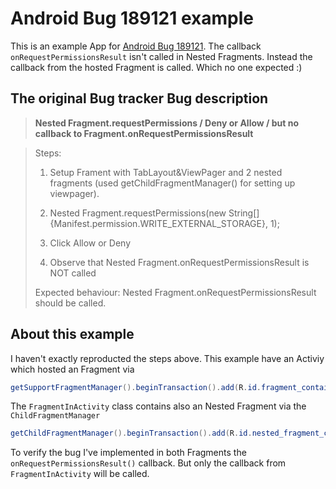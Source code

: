 # Android Bug 189121 example

This is an example App for [Android Bug 189121](https://code.google.com/p/android/issues/detail?id=189121).
The callback `onRequestPermissionsResult` isn't called in Nested Fragments. Instead the callback from the hosted Fragment is called. Which no one expected :)

## The original Bug tracker Bug description

> **Nested Fragment.requestPermissions / Deny or Allow / but no callback to Fragment.onRequestPermissionsResult**

> Steps:
>  1. Setup Frament with TabLayout&ViewPager and 2 nested fragments (used getChildFragmentManager() for setting up viewpager).
>
>  2. Nested Fragment.requestPermissions(new String[] {Manifest.permission.WRITE_EXTERNAL_STORAGE}, 1);
>
>  3. Click Allow or Deny
>
>  4. Observe that Nested Fragment.onRequestPermissionsResult is NOT called
>
> Expected behaviour: Nested Fragment.onRequestPermissionsResult should be called.

## About this example

I haven't exactly reproducted the steps above.
This example have an Activiy which hosted an Fragment via
```java
getSupportFragmentManager().beginTransaction().add(R.id.fragment_container, new FragmentInActivity()).commit();
```
The `FragmentInActivity` class contains also an Nested Fragment via the `ChildFragmentManager`
```java
getChildFragmentManager().beginTransaction().add(R.id.nested_fragment_container, new FragmentInFragment()).commit();
```

To verify the bug I've implemented in both Fragments the `onRequestPermissionsResult()` callback.
But only the callback from `FragmentInActivity` will be called.

